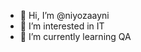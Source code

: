 - 👋 Hi, I’m @niyozaayni
- 👀 I’m interested in IT
- 🌱 I’m currently learning QA

<!---
niyozaayni/niyozaayni is a ✨ special ✨ repository because its `README.md` (this file) appears on your GitHub profile.
You can click the Preview link to take a look at your changes.
--->
